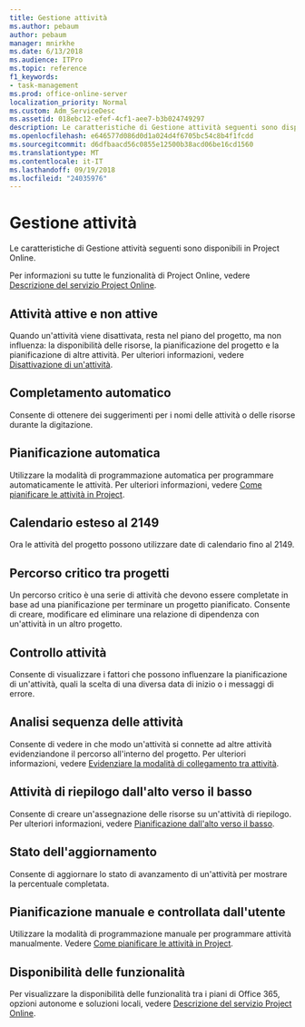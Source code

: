 ```yaml
---
title: Gestione attività
ms.author: pebaum
author: pebaum
manager: mnirkhe
ms.date: 6/13/2018
ms.audience: ITPro
ms.topic: reference
f1_keywords:
- task-management
ms.prod: office-online-server
localization_priority: Normal
ms.custom: Adm_ServiceDesc
ms.assetid: 018ebc12-efef-4cf1-aee7-b3b024749297
description: Le caratteristiche di Gestione attività seguenti sono disponibili in Project Online.
ms.openlocfilehash: e646577d086d0d1a024d4f6705bc54c8b4f1fcdd
ms.sourcegitcommit: d6dfbaacd56c0855e12500b38acd06be16cd1560
ms.translationtype: MT
ms.contentlocale: it-IT
ms.lasthandoff: 09/19/2018
ms.locfileid: "24035976"
---
```

# <a name="task-management"></a>Gestione attività

Le caratteristiche di Gestione attività seguenti sono disponibili in Project Online.
  
Per informazioni su tutte le funzionalità di Project Online, vedere [Descrizione del servizio Project Online](project-online-service-description.md).
  
## <a name="active-and-inactive-tasks"></a>Attività attive e non attive
<a name="bkmk_ActiveInactiveTasks"> </a>

Quando un'attività viene disattivata, resta nel piano del progetto, ma non influenza: la disponibilità delle risorse, la pianificazione del progetto e la pianificazione di altre attività. Per ulteriori informazioni, vedere [Disattivazione di un'attività](https://go.microsoft.com/fwlink/p/?LinkId=271335).
  
## <a name="auto-complete"></a>Completamento automatico
<a name="bkmk_AutoComplete"> </a>

Consente di ottenere dei suggerimenti per i nomi delle attività o delle risorse durante la digitazione. 
  
## <a name="automatic-scheduling"></a>Pianificazione automatica
<a name="bkmk_AutomaticScheduling"> </a>

Utilizzare la modalità di programmazione automatica per programmare automaticamente le attività. Per ulteriori informazioni, vedere [Come pianificare le attività in Project](https://go.microsoft.com/fwlink/p/?LinkId=271331). 
  
## <a name="calendar-date-extended-to-2149"></a>Calendario esteso al 2149
<a name="bkmk_Calendardatextended"> </a>

Ora le attività del progetto possono utilizzare date di calendario fino al 2149. 
  
## <a name="cross-project-critical-path"></a>Percorso critico tra progetti
<a name="bkmk_Cross_projectcriticalpath"> </a>

Un percorso critico è una serie di attività che devono essere completate in base ad una pianificazione per terminare un progetto pianificato. Consente di creare, modificare ed eliminare una relazione di dipendenza con un'attività in un altro progetto. 
  
## <a name="task-inspector"></a>Controllo attività
<a name="bkmk_Taskinspector"> </a>

Consente di visualizzare i fattori che possono influenzare la pianificazione di un'attività, quali la scelta di una diversa data di inizio o i messaggi di errore.
  
## <a name="task-path-analysis"></a>Analisi sequenza delle attività
<a name="bkmk_TaskPath"> </a>

Consente di vedere in che modo un'attività si connette ad altre attività evidenziandone il percorso all'interno del progetto. Per ulteriori informazioni, vedere [Evidenziare la modalità di collegamento tra attività](https://go.microsoft.com/fwlink/p/?LinkId=271345).
  
## <a name="top-down-summary-tasks"></a>Attività di riepilogo dall'alto verso il basso
<a name="bkmk_Topdownsummarytasks"> </a>

Consente di creare un'assegnazione delle risorse su un'attività di riepilogo. Per ulteriori informazioni, vedere [Pianificazione dall'alto verso il basso](https://go.microsoft.com/fwlink/p/?LinkId=271333).
  
## <a name="update-progress"></a>Stato dell'aggiornamento
<a name="bkmk_Updateprogress"> </a>

Consente di aggiornare lo stato di avanzamento di un'attività per mostrare la percentuale completata.
  
## <a name="user-controlled-and-manual-scheduling"></a>Pianificazione manuale e controllata dall'utente
<a name="bkmk_User_controlledManualscheduling"> </a>

Utilizzare la modalità di programmazione manuale per programmare attività manualmente. Vedere [Come pianificare le attività in Project](https://go.microsoft.com/fwlink/p/?LinkId=271331).
  
## <a name="feature-availability"></a>Disponibilità delle funzionalità
<a name="bkmk_User_controlledManualscheduling"> </a>

Per visualizzare la disponibilità delle funzionalità tra i piani di Office 365, opzioni autonome e soluzioni locali, vedere [Descrizione del servizio Project Online](project-online-service-description.md).
  

